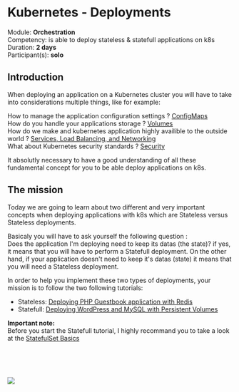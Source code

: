 # Kubernetes - Deployments

Module: **Orchestration** </br>
Competency: is able to deploy stateless & statefull applications on k8s <br />
Duration: **2 days** </br>
Participant(s): **solo** </br>

## Introduction

When deploying an application on a Kubernetes cluster you will have to take into considerations multiple things, like for example: 

How to manage the application configuration settings ? [ConfigMaps](https://kubernetes.io/docs/concepts/configuration/configmap/)<br />
How do you handle your applications storage ? [Volumes](https://kubernetes.io/docs/concepts/storage/)<br />
How do we make and kubernetes application highly availible to the outside world ? [Services, Load Balancing, and Networking](https://kubernetes.io/docs/concepts/services-networking/)<br />
What about Kubernetes security standards ? [Security](https://kubernetes.io/docs/concepts/security/) <br />

It absolutly necessary to have a good understanding of all these fundamental concept for you to be able deploy applications on k8s.

## The mission

Today we are going to learn about two different and very important concepts when deploying applications with k8s which are Stateless versus Stateless deployments.

Basicaly you will have to ask yourself the following question : <br>
Does the application I'm deploying need to keep its datas (the state)? if yes, it means that you will have to perform a Statefull deployment. On the other hand, if your application doesn't need to keep it's datas (state) it means that you will need a Stateless deployment.

In order to help you implement these two types of deployments, your mission is to follow the two following tutorials:

* Stateless: [Deploying PHP Guestbook application with Redis](https://kubernetes.io/docs/tutorials/stateless-application/guestbook/)
* Statefull: [Deploying WordPress and MySQL with Persistent Volumes](https://kubernetes.io/docs/tutorials/stateful-application/mysql-wordpress-persistent-volume/)


**Important note:**<br>
Before you start the Statefull tutorial, I highly recommand you to take a look at the [StatefulSet Basics](https://kubernetes.io/docs/tutorials/stateful-application/basic-stateful-set/)

<br /><br /><br />

![](https://res.cloudinary.com/practicaldev/image/fetch/s--L1mx3fun--/c_imagga_scale,f_auto,fl_progressive,h_720,q_auto,w_1280/https://dev-to-uploads.s3.amazonaws.com/i/bvc0q7azyffnp10liamy.jpeg)